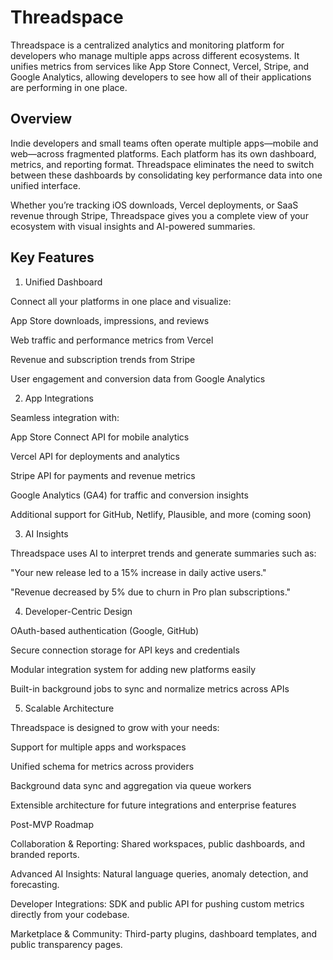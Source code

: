 # Threadspace

Threadspace is a centralized analytics and monitoring platform for developers who manage multiple apps across different ecosystems. It unifies metrics from services like App Store Connect, Vercel, Stripe, and Google Analytics, allowing developers to see how all of their applications are performing in one place.

## Overview

Indie developers and small teams often operate multiple apps—mobile and web—across fragmented platforms. Each platform has its own dashboard, metrics, and reporting format. Threadspace eliminates the need to switch between these dashboards by consolidating key performance data into one unified interface.

Whether you’re tracking iOS downloads, Vercel deployments, or SaaS revenue through Stripe, Threadspace gives you a complete view of your ecosystem with visual insights and AI-powered summaries.

## Key Features
1. Unified Dashboard

Connect all your platforms in one place and visualize:

App Store downloads, impressions, and reviews

Web traffic and performance metrics from Vercel

Revenue and subscription trends from Stripe

User engagement and conversion data from Google Analytics

2. App Integrations

Seamless integration with:

App Store Connect API for mobile analytics

Vercel API for deployments and analytics

Stripe API for payments and revenue metrics

Google Analytics (GA4) for traffic and conversion insights

Additional support for GitHub, Netlify, Plausible, and more (coming soon)

3. AI Insights

Threadspace uses AI to interpret trends and generate summaries such as:

"Your new release led to a 15% increase in daily active users."

"Revenue decreased by 5% due to churn in Pro plan subscriptions."

4. Developer-Centric Design

OAuth-based authentication (Google, GitHub)

Secure connection storage for API keys and credentials

Modular integration system for adding new platforms easily

Built-in background jobs to sync and normalize metrics across APIs

5. Scalable Architecture

Threadspace is designed to grow with your needs:

Support for multiple apps and workspaces

Unified schema for metrics across providers

Background data sync and aggregation via queue workers

Extensible architecture for future integrations and enterprise features

Post-MVP Roadmap

Collaboration & Reporting: Shared workspaces, public dashboards, and branded reports.

Advanced AI Insights: Natural language queries, anomaly detection, and forecasting.

Developer Integrations: SDK and public API for pushing custom metrics directly from your codebase.

Marketplace & Community: Third-party plugins, dashboard templates, and public transparency pages.
